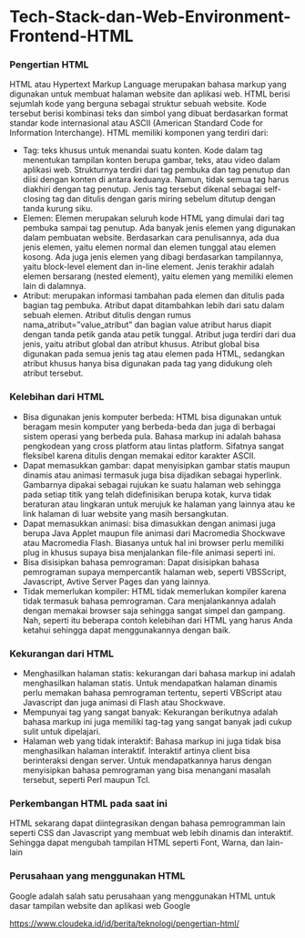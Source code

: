 # Tech-Stack-dan-Web-Environment-Frontend-HTML
### Pengertian HTML
HTML atau Hypertext Markup Language merupakan bahasa markup yang digunakan untuk membuat halaman website dan aplikasi web. HTML berisi sejumlah kode yang berguna sebagai struktur sebuah website. Kode tersebut berisi kombinasi teks dan simbol yang dibuat berdasarkan format standar kode internasional atau ASCII (American Standard Code for Information Interchange). HTML memiliki komponen yang terdiri dari:
- Tag: teks khusus untuk menandai suatu konten. Kode dalam tag menentukan tampilan konten berupa gambar, teks, atau video dalam aplikasi web. Strukturnya terdiri dari tag pembuka dan tag penutup dan diisi dengan konten di antara keduanya. Namun, tidak semua tag harus diakhiri dengan tag penutup. Jenis tag tersebut dikenal sebagai self-closing tag dan ditulis dengan garis miring sebelum ditutup dengan tanda kurung siku.
- Elemen: Elemen merupakan seluruh kode HTML yang dimulai dari tag pembuka sampai tag penutup. Ada banyak jenis elemen yang digunakan dalam pembuatan website. Berdasarkan cara penulisannya, ada dua jenis elemen, yaitu elemen normal dan elemen tunggal atau elemen kosong. Ada juga jenis elemen yang dibagi berdasarkan tampilannya, yaitu block-level element dan in-line element. Jenis terakhir adalah elemen bersarang (nested element), yaitu elemen yang memiliki elemen lain di dalamnya.
- Atribut: merupakan informasi tambahan pada elemen dan ditulis pada bagian tag pembuka. Atribut dapat ditambahkan lebih dari satu dalam sebuah elemen. Atribut ditulis dengan rumus nama_atribut=”value_atribut” dan bagian value atribut harus diapit dengan tanda petik ganda atau petik tunggal. Atribut juga terdiri dari dua jenis, yaitu atribut global dan atribut khusus. Atribut global bisa digunakan pada semua jenis tag atau elemen pada HTML, sedangkan atribut khusus hanya bisa digunakan pada tag yang didukung oleh atribut tersebut.

### Kelebihan dari HTML
- Bisa digunakan jenis komputer berbeda: HTML bisa digunakan untuk beragam mesin komputer yang berbeda-beda dan juga di berbagai sistem operasi yang berbeda pula. Bahasa markup ini adalah bahasa pengkodean yang cross platform atau lintas platform. Sifatnya sangat fleksibel karena ditulis dengan memakai editor karakter ASCII.
- Dapat memasukkan gambar: dapat menyisipkan gambar statis maupun dinamis atau animasi termasuk juga bisa dijadikan sebagai hyperlink. Gambarnya dipakai sebagai rujukan ke suatu halaman web sehingga pada setiap titik yang telah didefinisikan berupa kotak, kurva tidak beraturan atau lingkaran untuk merujuk ke halaman yang lainnya atau ke link halaman di luar website yang masih bersangkutan.
- Dapat memasukkan animasi: bisa dimasukkan dengan animasi juga berupa Java Applet maupun file animasi dari Macromedia Shockwave atau Macromedia Flash. Biasanya untuk hal ini browser perlu memiliki plug in khusus supaya bisa menjalankan file-file animasi seperti ini.
- Bisa disisipkan bahasa pemrograman: Dapat disisipkan bahasa pemrograman supaya mempercantik halaman web, seperti VBSScript, Javascript, Avtive Server Pages dan yang lainnya.
- Tidak memerlukan kompiler: HTML tidak memerlukan kompiler karena tidak termasuk bahasa pemrograman. Cara menjalankannya adalah dengan memakai browser saja sehingga sangat simpel dan gampang. Nah, seperti itu beberapa contoh kelebihan dari HTML yang harus Anda ketahui sehingga dapat menggunakannya dengan baik.
### Kekurangan dari HTML
- Menghasilkan halaman statis: kekurangan dari bahasa markup ini adalah menghasilkan halaman statis. Untuk mendapatkan halaman dinamis perlu memakan bahasa pemrograman tertentu, seperti VBScript atau Javascript dan juga animasi di Flash atau Shockwave.
- Mempunyai tag yang sangat banyak: Kekurangan berikutnya adalah bahasa markup ini juga memiliki tag-tag yang sangat banyak jadi cukup sulit untuk dipelajari.
- Halaman web yang tidak interaktif: Bahasa markup ini juga tidak bisa menghasilkan halaman interaktif. Interaktif artinya client bisa berinteraksi dengan server. Untuk mendapatkannya harus dengan menyisipkan bahasa pemrograman yang bisa menangani masalah tersebut, seperti Perl maupun Tcl.

### Perkembangan HTML pada saat ini
HTML sekarang dapat diintegrasikan dengan bahasa pemrogramman lain seperti CSS dan Javascript yang membuat web lebih dinamis dan interaktif. Sehingga dapat mengubah tampilan HTML seperti Font, Warna, dan lain-lain

### Perusahaan yang menggunakan HTML
Google adalah salah satu perusahaan yang menggunakan HTML untuk dasar tampilan website dan aplikasi web Google
  
https://www.cloudeka.id/id/berita/teknologi/pengertian-html/

